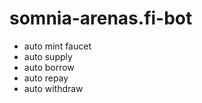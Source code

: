 # somnia-arenas.fi-bot
- auto mint faucet 
- auto supply
- auto borrow
- auto repay 
- auto withdraw
